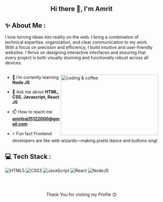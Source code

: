 <h2 align="center">Hi there 👋, I'm Amrit</h2>

## ✨ About Me :
I love turning ideas into reality on the web. I bring a combination of technical expertise, organization, and clear communication to my work. With a focus on precision and efficiency, I build intuitive and user-friendly websites. I thrive on designing interactive interfaces and ensuring that every project is both visually stunning and functionally robust across all devices.
<br>
<br>

<img align="right" alt="coding & coffee" width="320" height="200" src="https://cdn.dribbble.com/userupload/23990277/file/original-3ebdd247ca5322b086cae2862151e584.gif">

- 🌱 I’m currently learning **Node JS**
  
-  💬 Ask me about **HTML, CSS, Javascript, React JS**

- 📫 How to reach me **amritraj15122000@gmail.com**

- ⚡ Fun fact Frontend developers are like web wizards—making pixels dance and buttons sing!



## 💻 Tech Stack :
<p align="left"> 


![HTML5](https://img.shields.io/badge/html5-%23E34F26.svg?style=for-the-badge&logo=html5&logoColor=white)
![CSS3](https://img.shields.io/badge/css3-%231572B6.svg?style=for-the-badge&logo=css3&logoColor=white) ![JavaScript](https://img.shields.io/badge/javascript-%23323330.svg?style=for-the-badge&logo=javascript&logoColor=%23F7DF1E)
![React](https://img.shields.io/badge/react-%2320232a.svg?style=for-the-badge&logo=react&logoColor=%2361DAFB)  ![NodeJS](https://img.shields.io/badge/node.js-6DA55F?style=for-the-badge&logo=node.js&logoColor=white) 
</p>




<br>
<br>
<p align="center">Thank You for visiting my Profile 😊</p>
<!-- <img align="center" width="100%" height="20px" alt="coding & coffee"  src="https://cdn.dribbble.com/userupload/42783742/file/still-949bda03eff40645106b8c3384fa2493.png>
 -->
